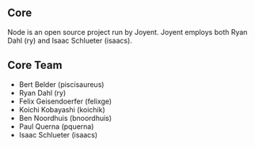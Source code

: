 ## Core

Node is an open source project run by Joyent. Joyent employs both Ryan Dahl (ry) and Isaac Schlueter (isaacs). 


## Core Team

* Bert Belder (piscisaureus)
* Ryan Dahl (ry)
* Felix Geisendoerfer (felixge) 
* Koichi Kobayashi (koichik)
* Ben Noordhuis (bnoordhuis)
* Paul Querna (pquerna)
* Isaac Schlueter (isaacs)
